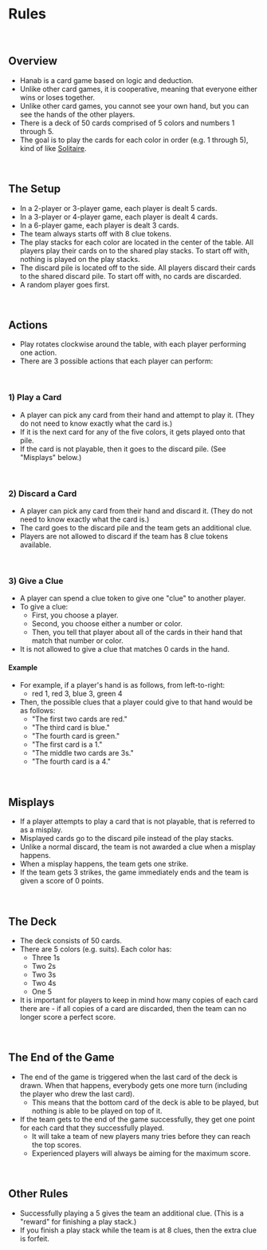 # Rules

<br />

## Overview

* Hanab is a card game based on logic and deduction.
* Unlike other card games, it is cooperative, meaning that everyone either wins or loses together.
* Unlike other card games, you cannot see your own hand, but you can see the hands of the other players.
* There is a deck of 50 cards comprised of 5 colors and numbers 1 through 5.
* The goal is to play the cards for each color in order (e.g. 1 through 5), kind of like [Solitaire](https://en.wikipedia.org/wiki/Klondike_(solitaire)).

<br />

## The Setup

* In a 2-player or 3-player game, each player is dealt 5 cards.
* In a 3-player or 4-player game, each player is dealt 4 cards.
* In a 6-player game, each player is dealt 3 cards.
* The team always starts off with 8 clue tokens.
* The play stacks for each color are located in the center of the table. All players play their cards on to the shared play stacks. To start off with, nothing is played on the play stacks.
* The discard pile is located off to the side. All players discard their cards to the shared discard pile. To start off with, no cards are discarded.
* A random player goes first.

<br />

## Actions

* Play rotates clockwise around the table, with each player performing one action.
* There are 3 possible actions that each player can perform:

<br />

### 1) Play a Card

* A player can pick any card from their hand and attempt to play it. (They do not need to know exactly what the card is.)
* If it is the next card for any of the five colors, it gets played onto that pile.
* If the card is not playable, then it goes to the discard pile. (See "Misplays" below.)

<br />

### 2) Discard a Card

* A player can pick any card from their hand and discard it. (They do not need to know exactly what the card is.)
* The card goes to the discard pile and the team gets an additional clue.
* Players are not allowed to discard if the team has 8 clue tokens available.

<br />

### 3) Give a Clue

* A player can spend a clue token to give one "clue" to another player.
* To give a clue:
  * First, you choose a player.
  * Second, you choose either a number or color.
  * Then, you tell that player about all of the cards in their hand that match that number or color.
* It is not allowed to give a clue that matches 0 cards in the hand.

#### Example

* For example, if a player's hand is as follows, from left-to-right:
  * red 1, red 3, blue 3, green 4
* Then, the possible clues that a player could give to that hand would be as follows:
  * "The first two cards are red."
  * "The third card is blue."
  * "The fourth card is green."
  * "The first card is a 1."
  * "The middle two cards are 3s."
  * "The fourth card is a 4."

<br />

## Misplays

* If a player attempts to play a card that is not playable, that is referred to as a misplay.
* Misplayed cards go to the discard pile instead of the play stacks.
* Unlike a normal discard, the team is not awarded a clue when a misplay happens.
* When a misplay happens, the team gets one strike.
* If the team gets 3 strikes, the game immediately ends and the team is given a score of 0 points.

<br />

## The Deck

* The deck consists of 50 cards.
* There are 5 colors (e.g. suits). Each color has:
  * Three 1s
  * Two 2s
  * Two 3s
  * Two 4s
  * One 5
* It is important for players to keep in mind how many copies of each card there are - if all copies of a card are discarded, then the team can no longer score a perfect score.

<br />

## The End of the Game

* The end of the game is triggered when the last card of the deck is drawn. When that happens, everybody gets one more turn (including the player who drew the last card).
  * This means that the bottom card of the deck is able to be played, but nothing is able to be played on top of it.
* If the team gets to the end of the game successfully, they get one point for each card that they successfully played.
  * It will take a team of new players many tries before they can reach the top scores.
  * Experienced players will always be aiming for the maximum score.

<br />

## Other Rules

* Successfully playing a 5 gives the team an additional clue. (This is a "reward" for finishing a play stack.)
* If you finish a play stack while the team is at 8 clues, then the extra clue is forfeit.
